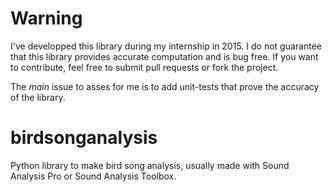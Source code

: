 # Warning

I've developped this library during my internship in 2015. I do not guarantee that this library provides accurate computation and is bug free. If you want to contribute, feel free to submit pull requests or fork the project. 

The *main* issue to asses for me is to add unit-tests that prove the accuracy of the library.


# birdsonganalysis
Python library to make bird song analysis, usually made with Sound Analysis Pro or Sound Analysis Toolbox.
